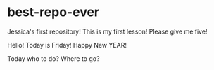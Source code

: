 # best-repo-ever
Jessica's first repository!
This is my first lesson! Please give me five!

Hello! Today is Friday! Happy New YEAR!

Today who to do? Where to go?
